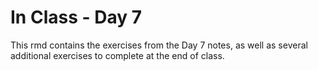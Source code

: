 # In Class - Day 7

This rmd contains the exercises from the Day 7 notes, as well as several additional exercises to complete at the end of class. 

